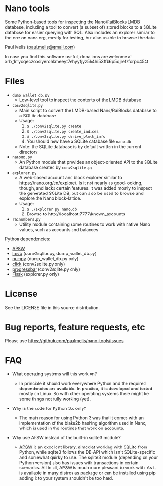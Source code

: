 Nano tools
==========

Some Python-based tools for inspecting the Nano/RaiBlocks LMDB database,
including a tool to convert (a subset of) stored blocks to a SQLite database
for easier querying with SQL. Also includes an explorer similar to
the one on nano.org, mostly for testing, but also usable to browse the data.

Paul Melis (paul.melis@gmail.com)

In case you find this software useful, donations are welcome at xrb_1mycqeczobsiyerohkmeeyt7ehyyfjyz5h4hi53ffb6p5qjrefzfcrpc454t


Files
=====

* `dump_wallet_db.py`
  - Low-level tool to inspect the contents of the LMDB database
* `conv2sqlite.py`
  - Main script to convert the LMDB-based Nano/RaiBlocks database to a SQLite
    database
  - Usage:
    1. `$ ./conv2sqlite.py create`       
    2. `$ ./conv2sqlite.py create_indices`
    3. `$ ./conv2sqlite.py derive_block_info`
    4. You should now have a SQLite database file `nano.db`
  - Note: the SQLite database is by default written in the current directory
* `nanodb.py`
  - An Python module that provides an object-oriented API to the SQLite database
    created by `conv2sqlite.py`
* `explorer.py`
  - A web-based account and block explorer similar to https://nano.org/en/explore/.
    Is it not nearly as good-looking, though, and lacks certain features. It was
    added mostly to inspect the generated SQLite DB, but can also be used to browse
    and explore the Nano block-lattice.
  - Usage:
    1. `$ ./explorer.py nano.db`
    2. Browse to http://localhost:7777/known_accounts
* `rainumbers.py`
  - Utility module containing some routines to work with native Nano values, such
    as accounts and balances

Python dependencies:
  - [APSW](https://pypi.python.org/pypi/apsw)
  - [lmdb](https://pypi.python.org/pypi/lmdb) (conv2sqlite.py, dump_wallet_db.py)
  - [numpy](http://www.numpy.org/) (dump_wallet_db.py only)
  - [click](https://pypi.python.org/pypi/click) (conv2sqlite.py only)
  - [progressbar](https://pypi.python.org/pypi/progressbar) (conv2sqlite.py only)
  - [Flask](http://flask.pocoo.org/) (explorer.py only)


License
=======

See the LICENSE file in this source distribution.


Bug reports, feature requests, etc
==================================

Please use https://github.com/paulmelis/nano-tools/issues


FAQ
===

* What operating systems will this work on?
  - In principle it should work everywhere Python and the required dependencies
    are available. In practice, it is developed and tested mostly on Linux. So
    with other operating systems there might be some things not fully working (yet).    

* Why is the code for Python 3.x only?
  - The main reason for using Python 3 was that it comes with an implementation
    of the blake2b hashing algorithm used in Nano, which is used in the routines
    that work on accounts.    

* Why use APSW instead of the built-in sqlite3 module?
  - [APSW](http://rogerbinns.github.io/apsw/) is an excellent library, aimed
    at working with SQLite from Python, while sqlite3 follows the DB-API
    which isn't SQLite-specific and somewhat quirky to use.
    The sqlite3 module (depending on your Python version) also has issues with
    transactions in certain scenarios. All in all, APSW is much more pleasant
    to work with. As it is available in many distros as package or can be
    installed using pip adding it to your system shouldn't be too hard.
